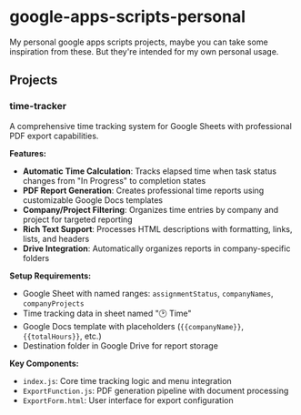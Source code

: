 # google-apps-scripts-personal
My personal google apps scripts projects, maybe you can take some inspiration from these. But they're intended for my own personal usage.

## Projects

### time-tracker
A comprehensive time tracking system for Google Sheets with professional PDF export capabilities.

**Features:**
- **Automatic Time Calculation**: Tracks elapsed time when task status changes from "In Progress" to completion states
- **PDF Report Generation**: Creates professional time reports using customizable Google Docs templates
- **Company/Project Filtering**: Organizes time entries by company and project for targeted reporting
- **Rich Text Support**: Processes HTML descriptions with formatting, links, lists, and headers
- **Drive Integration**: Automatically organizes reports in company-specific folders

**Setup Requirements:**
- Google Sheet with named ranges: `assignmentStatus`, `companyNames`, `companyProjects`
- Time tracking data in sheet named "🕑 Time"
- Google Docs template with placeholders (`{{companyName}}`, `{{totalHours}}`, etc.)
- Destination folder in Google Drive for report storage

**Key Components:**
- `index.js`: Core time tracking logic and menu integration
- `ExportFunction.js`: PDF generation pipeline with document processing
- `ExportForm.html`: User interface for export configuration

